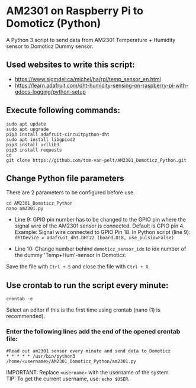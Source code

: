 # AM2301 on Raspberry Pi to Domoticz (Python)

A Python 3 script to send data from AM2301 Temperature + Humidity sensor to Domoticz Dummy sensor.
## Used websites to write this script: 
- https://www.sigmdel.ca/michel/ha/rpi/temp_sensor_en.html
- https://learn.adafruit.com/dht-humidity-sensing-on-raspberry-pi-with-gdocs-logging/python-setup

## Execute following commands:
```
sudo apt update
sudo apt upgrade
pip3 install adafruit-circuitpython-dht
sudo apt install libgpiod2
pip3 install urllib3
pip3 install requests
cd
git clone https://github.com/tom-van-pelt/AM2301_Domoticz_Python.git
```
## Change Python file parameters
There are 2 parameters to be configured before use.
```
cd AM2301_Domoticz_Python
nano am2301.py
```
- Line 9: GPIO pin number has to be changed to the GPIO pin where the signal wire of the AM2301 sensor is connected. Default is GPIO pin 4.\
Example: Signal wire connected to GPIO Pin 18. In Python script (line 9):\
```dhtDevice = adafruit_dht.DHT22 (board.D18, use_pulsio=False)```

- Line 10: Change number behind ```domoticz_sensor_idx``` to idx number of the dummy 'Temp+Hum'-sensor in Domoticz.

Save the file with ```Ctrl + S``` and close the file with ```Ctrl + X```.

## Use crontab to run the script every minute: 
```
crontab -e
```
Select an editor if this is the first time using crontab (nano (1) is recommended).
### Enter the following lines add the end of the opened crontab file:
```
#Read out am2301 sensor every minute and send data to Domoticz
* * * * * /usr/bin/python3 /home/<username>/AM2301_Domoticz_Python/am2301.py
```
IMPORTANT: Replace ```<username>``` with the username of the system.\
TIP: To get the current username, use: ```echo $USER```.
